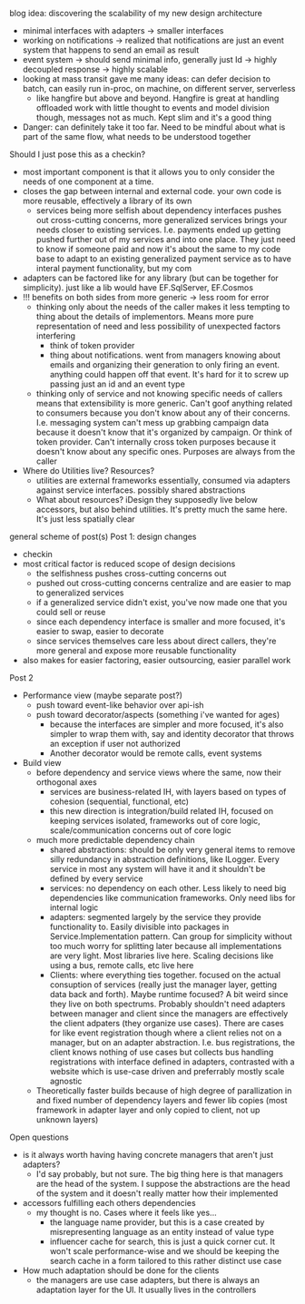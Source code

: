 blog idea: discovering the scalability of my new design architecture
 - minimal interfaces with adapters -> smaller interfaces 
 - working on notifications -> realized that notifications are just an event system that happens to send an email as result
 - event system -> should send minimal info, generally just Id -> highly decoupled response -> highly scalable
 - looking at mass transit gave me many ideas: can defer decision to batch, can easily run in-proc, on machine, on different server, serverless
   - like hangfire but above and beyond. Hangfire is great at handling offloaded work with little thought to events and model division though, messages not as much. Kept slim and it's a good thing
 - Danger: can definitely take it too far. Need to be mindful about what is part of the same flow, what needs to be understood together

Should I just pose this as a checkin?
- most important component is that it allows you to only consider the needs of one component at a time.
- closes the gap between internal and external code. your own code is more reusable, effectively a library of its own
  - services being more selfish about dependency interfaces pushes out cross-cutting concerns, more generalized services brings your needs closer to existing services. I.e. payments ended up getting pushed further out of my services and into one place. They just need to know if someone paid and now it's about the same to my code base to adapt to an existing generalized payment service as to have interal payment functionality, but my com 
- adapters can be factored like for any library (but can be together for simplicity). just like a lib would have EF.SqlServer, EF.Cosmos
- !!! benefits on both sides from more generic -> less room for error
  - thinking only about the needs of the caller makes it less tempting to thing about the details of implementors. Means more pure representation of need and less possibility of unexpected factors interfering
    - think of token provider 
    - thing about notifications. went from managers knowing about emails and organizing their generation to only firing an event. anything could happen off that event. It's hard for it to screw up passing just an id and an event type
  - thinking only of service and not knowing specific needs of callers means that extensibility is more generic. Can't goof anything related to consumers because you don't know about any of their concerns. I.e. messaging system can't mess up grabbing campaign data because it doesn't know that it's organized by campaign. Or think of token provider. Can't internally cross token purposes because it doesn't know about any specific ones. Purposes are always from the caller 
- Where do Utilities live? Resources?
  - utilities are external frameworks essentially, consumed via adapters against service interfaces. possibly shared abstractions
  - What about resources? iDesign they supposedly live below accessors, but also behind utilities. It's pretty much the same here. It's just less spatially clear

general scheme of post(s)
Post 1: design changes 
 - checkin
 - most critical factor is reduced scope of design decisions
   - the selfishness pushes cross-cutting concerns out
   - pushed out cross-cutting concerns centralize and are easier to map to generalized services
   - if a generalized service didn't exist, you've now made one that you could sell or reuse
   - since each dependency interface is smaller and more focused, it's easier to swap, easier to decorate
   - since services themselves care less about direct callers, they're more general and expose more reusable functionality
 - also makes for easier factoring, easier outsourcing, easier parallel work

Post 2
 - Performance view (maybe separate post?)
   - push toward event-like behavior over api-ish
   - push toward decorator/aspects (something i've wanted for ages)
     - because the interfaces are simpler and more focused, it's also simpler to wrap them with, say and identity decorator that throws an exception if user not authorized
     - Another decorator would be remote calls, event systems
 - Build view
   - before  dependency and service views where the same, now their orthogonal axes
     - services are business-related IH, with layers based on types of cohesion (sequential, functional, etc)
     - this new direction is integration/build related IH, focused on keeping services isolated, frameworks out of core logic, scale/communication concerns out of core logic 
   - much more predictable dependency chain 
     - shared abstractions: should be only very general items to remove silly redundancy in abstraction definitions, like ILogger. Every service in most any system will have it and it shouldn't be defined by every service
     - services: no dependency on each other. Less likely to need big dependencies like communication frameworks. Only need libs for internal logic
     - adapters: segmented largely by the service they provide functionality to. Easily divisible into packages in Service.Implementation pattern. Can group for simplicity without too much worry for splitting later because all implementations are very light. Most libraries live here. Scaling decisions like using a bus, remote calls, etc live here
     - Clients: where everything ties together. focused on the actual consuption of services (really just the manager layer, getting data back and forth). Maybe runtime focused? A bit weird since they live on both spectrums. Probably shouldn't need adapters between manager and client since the managers are effectively the client adpaters (they organize use cases). There are cases for like event registration though where a client relies not on a manager, but on an adapter abstraction. I.e. bus registrations, the client knows nothing of use cases but collects bus handling registrations with interface defined in adapters, contrasted with a website which is use-case driven and preferrably mostly scale agnostic
   - Theoretically faster builds because of high degree of parallization in and fixed number of dependency layers and fewer lib copies (most framework in adapter layer and only copied to client, not up unknown layers)



Open questions
- is it always worth having having concrete managers that aren't just adapters?
  - I'd say probably, but not sure. The big thing here is that managers are the head of the system. I suppose the abstractions are the head of the system and it doesn't really matter how their implemented
- accessors fulfilling each others dependencies
  - my thought is no. Cases where it feels like yes... 
    - the language name provider, but this is a case created by misrepresenting language as an entity instead of value type
    - influencer cache for search, this is just a quick corner cut. It won't scale performance-wise and we should be keeping the search cache in a form tailored to this rather distinct use case
- How much adaptation should be done for the clients 
  - the managers are use case adapters, but there is always an adaptation layer for the UI. It usually lives in the controllers 